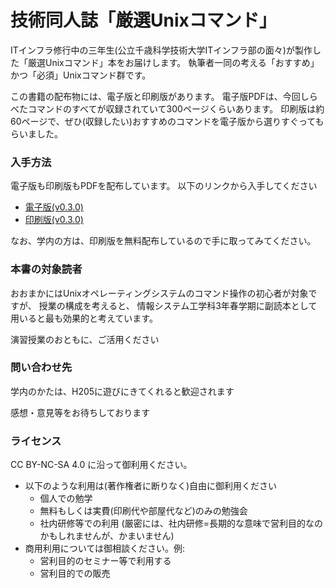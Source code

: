 # 技術同人誌「厳選Unixコマンド」

ITインフラ修行中の三年生(公立千歳科学技術大学ITインフラ部の面々)が製作した「厳選Unixコマンド」本をお届けします。
執筆者一同の考える「おすすめ」かつ「必須」Unixコマンド群です。

この書籍の配布物には、電子版と印刷版があります。
電子版PDFは、今回しらべたコマンドのすべてが収録されていて300ページくらいあります。
印刷版は約60ページで、ぜひ(収録したい)おすすめのコマンドを電子版から選りすぐってもらいました。


### 入手方法

電子版も印刷版もPDFを配布しています。
以下のリンクから入手してください

- [電子版(v0.3.0)](Archives/selected-unix-commands.ebook.0.3.0.pdf)
- [印刷版(v0.3.0)](Archives/selected-unix-commands.print.0.3.0.pdf)

なお、学内の方は、印刷版を無料配布しているので手に取ってみてください。


### 本書の対象読者

おおまかにはUnixオペレーティングシステムのコマンド操作の初心者が対象ですが、
授業の構成を考えると、
情報システム工学科3年春学期に副読本として用いると最も効果的と考えています。

演習授業のおともに、ご活用ください


### 問い合わせ先

学内のかたは、H205に遊びにきてくれると歓迎されます

感想・意見等をお待ちしております


### ライセンス

CC BY-NC-SA 4.0 に沿って御利用ください。

- 以下のような利用は(著作権者に断りなく)自由に御利用ください
    - 個人での勉学
    - 無料もしくは実費(印刷代や部屋代など)のみの勉強会
    - 社内研修等での利用
      (厳密には、社内研修=長期的な意味で営利目的なのかもしれませんが、かまいません)
- 商用利用については御相談ください。例:
    - 営利目的のセミナー等で利用する
    - 営利目的での販売
